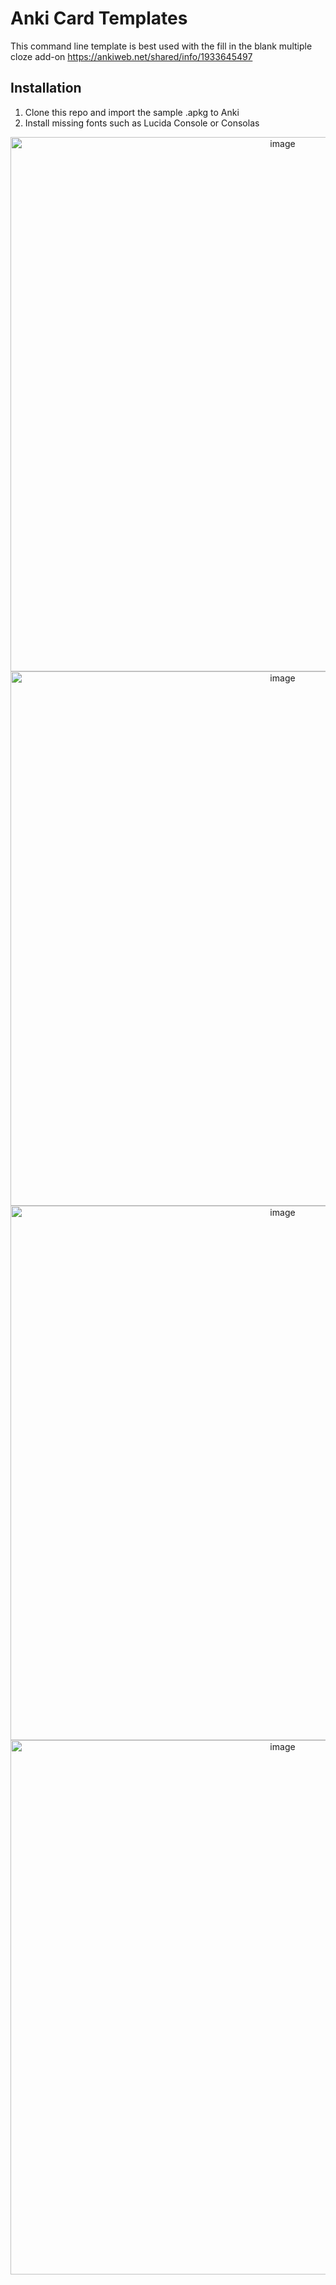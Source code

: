 # Anki Card Templates
This command line template is best used with the fill in the blank multiple cloze add-on https://ankiweb.net/shared/info/1933645497

## Installation
1. Clone this repo and import the sample .apkg to Anki
2. Install missing fonts such as Lucida Console or Consolas

<p align="center">
<img width="855" alt="image" src="https://user-images.githubusercontent.com/8336385/77593357-50acf380-6eb1-11ea-912b-75593622fbff.PNG">
  <img width="855" alt="image" src="https://user-images.githubusercontent.com/8336385/77593547-9ff32400-6eb1-11ea-9a21-a56ce86be463.PNG">
  <img width="855" alt="image" src="https://user-images.githubusercontent.com/8336385/77593713-e0eb3880-6eb1-11ea-98ac-61ade42de8f1.PNG">
  
<img width="855" alt="image" src="https://user-images.githubusercontent.com/8336385/77593811-1bed6c00-6eb2-11ea-889a-94cbcc16464b.PNG">
  </p>
